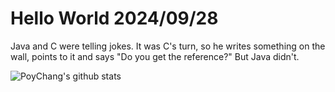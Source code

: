 # Hello World 2024/09/28

Java and C were telling jokes. It was C's turn, so he writes something on the wall, points to it and says "Do you get the reference?" But Java didn't.

![PoyChang's github stats](https://github-readme-stats.vercel.app/api?username=poychang&show_icons=true&theme=dracula)

